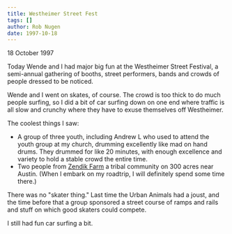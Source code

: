 ```yaml
---
title: Westheimer Street Fest
tags: []
author: Rob Nugen
date: 1997-10-18
---
```


<p class=date>18 October 1997</p>

<p>
Today Wende and I had major big fun at the Westheimer Street Festival, a semi-annual gathering of booths, street performers,  bands and crowds of people dressed to be noticed.
<p>
Wende and I went on skates, of course.  The crowd is too thick to do much people surfing, so I did a bit of car surfing down on one end where traffic is all slow and crunchy where they have to exuse themselves off Westheimer.
<p>
The coolest things I saw:
<ul>
<li>A group of three youth, including Andrew L who used to attend the youth group at my church, drumming excellently like mad on hand drums.  They drummed for like 20 minutes, with enough excellence and variety to hold a stable crowd the entire time.</li>
<li>Two people from <a href=https://www.eden.com/~zendik>Zendik Farm</a> a tribal community on 300 acres near Austin. (When I embark on my roadtrip, I will definitely spend some time there.)</li>
</ul>
<p>
There was no "skater thing." Last time the Urban Animals had a joust, and the time before that a group sponsored a street course of ramps and rails and stuff on which good skaters could compete.
<p>
I still had fun car surfing a bit.
<p>
